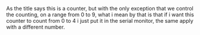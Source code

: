 As the title says this is a counter, but with the only exception that we control the counting, on a range from 0 to 9,
what i mean by that is that if i want this counter to count from 0 to 4 i just put it in the serial monitor, the same apply with a different number.
